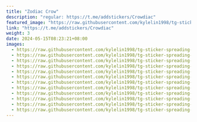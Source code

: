 ```yaml
---
title: "Zodiac Crow"
description: "regular: https://t.me/addstickers/Crowdiac"
featured_image: "https://raw.githubusercontent.com/kylelin1998/tg-sticker-spreading-worldwide-images/main/img/8b2af728-69fe-4c5f-9242-6f26d2764b6a.jpg"
link: "https://t.me/addstickers/Crowdiac"
weight: 3
date: 2024-05-15T08:23:21+08:00
images:
  - https://raw.githubusercontent.com/kylelin1998/tg-sticker-spreading-worldwide-images/main/img/8b2af728-69fe-4c5f-9242-6f26d2764b6a.jpg
  - https://raw.githubusercontent.com/kylelin1998/tg-sticker-spreading-worldwide-images/main/img/cae30c2b-347e-40ab-9f76-0c30a8d657ed.jpg
  - https://raw.githubusercontent.com/kylelin1998/tg-sticker-spreading-worldwide-images/main/img/8b0289be-8215-4f82-89fc-cf22c376f95d.jpg
  - https://raw.githubusercontent.com/kylelin1998/tg-sticker-spreading-worldwide-images/main/img/07d206ee-30a0-47a2-b5ec-031382c3f26d.jpg
  - https://raw.githubusercontent.com/kylelin1998/tg-sticker-spreading-worldwide-images/main/img/5fb5fb78-bc08-4704-bab7-c7852a1fbb83.jpg
  - https://raw.githubusercontent.com/kylelin1998/tg-sticker-spreading-worldwide-images/main/img/e5414e6a-b534-408e-b2a4-b3deb7a95d71.jpg
  - https://raw.githubusercontent.com/kylelin1998/tg-sticker-spreading-worldwide-images/main/img/6fb0cfc6-1dd8-402c-8166-14d2facbe834.jpg
  - https://raw.githubusercontent.com/kylelin1998/tg-sticker-spreading-worldwide-images/main/img/49516fb4-a85b-492d-a5be-d9ff089e51ac.jpg
  - https://raw.githubusercontent.com/kylelin1998/tg-sticker-spreading-worldwide-images/main/img/f730725e-48ba-4f21-8209-44797a866b8a.jpg
  - https://raw.githubusercontent.com/kylelin1998/tg-sticker-spreading-worldwide-images/main/img/110f1021-a019-466a-abbb-8bee744d5af1.jpg
  - https://raw.githubusercontent.com/kylelin1998/tg-sticker-spreading-worldwide-images/main/img/8e9cab0b-c822-4612-b591-6918e6b1a384.jpg
  - https://raw.githubusercontent.com/kylelin1998/tg-sticker-spreading-worldwide-images/main/img/6e720e06-2a3b-4004-9313-89e94aed8f4a.jpg
---
```

